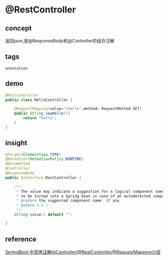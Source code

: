 # @RestController
## concept
返回json,是@ResponseBody和@Controller的组合注解

## tags
`annotation`

## demo
```java
@RestController
public class HelloController {

    @RequestMapping(value="/hello",method= RequestMethod.GET)
    public String sayHello(){
        return "hello";
    }
}
```

## insight
```java
@Target(ElementType.TYPE)
@Retention(RetentionPolicy.RUNTIME)
@Documented
@Controller
@ResponseBody
public @interface RestController {

	/**
	 * The value may indicate a suggestion for a logical component name,
	 * to be turned into a Spring bean in case of an autodetected component.
	 * @return the suggested component name, if any
	 * @since 4.0.1
	 */
	String value() default "";

}
```
## reference
[SpringBoot 中常用注解@Controller/@RestController/@RequestMapping介绍](https://blog.csdn.net/u010412719/article/details/69710480)
